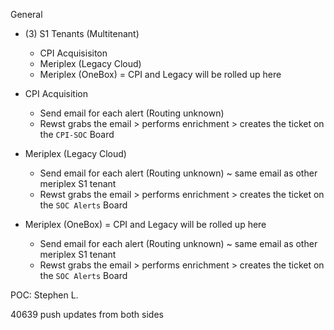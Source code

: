 General
- (3) S1 Tenants (Multitenant)
	- CPI Acquisisiton 
	- Meriplex (Legacy Cloud)
	- Meriplex (OneBox) = CPI and Legacy will be rolled up here

- CPI Acquisition 
	- Send email for each alert (Routing unknown)
	- Rewst grabs the email > performs enrichment > creates the ticket on the `CPI-SOC` Board
- Meriplex (Legacy Cloud)
	- Send email for each alert (Routing unknown) ~ same email as other meriplex S1 tenant
	- Rewst grabs the email > performs enrichment > creates the ticket on the `SOC Alerts` Board
- Meriplex (OneBox) = CPI and Legacy will be rolled up here
	- Send email for each alert (Routing unknown) ~ same email as other meriplex S1 tenant
	- Rewst grabs the email > performs enrichment > creates the ticket on the `SOC Alerts` Board

POC:
Stephen L.

40639
push updates from both sides